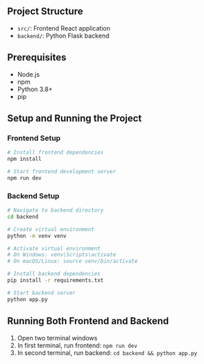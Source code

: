 ## Project Structure
- `src/`: Frontend React application
- `backend/`: Python Flask backend

## Prerequisites
- Node.js
- npm
- Python 3.8+
- pip

## Setup and Running the Project

### Frontend Setup
```bash
# Install frontend dependencies
npm install

# Start frontend development server
npm run dev
```

### Backend Setup
```bash
# Navigate to backend directory
cd backend

# Create virtual environment
python -m venv venv

# Activate virtual environment
# On Windows: venv\Scripts\activate
# On macOS/Linux: source venv/bin/activate

# Install backend dependencies
pip install -r requirements.txt

# Start backend server
python app.py
```

## Running Both Frontend and Backend
1. Open two terminal windows
2. In first terminal, run frontend: `npm run dev`
3. In second terminal, run backend: `cd backend && python app.py`
